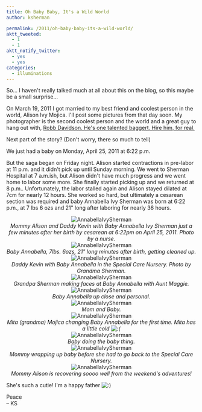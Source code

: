 ```yaml
---
title: Oh Baby Baby, It's a Wild World
author: ksherman

permalink: /2011/oh-baby-baby-its-a-wild-world/
aktt_tweeted:
  - 1
  - 1
aktt_notify_twitter:
  - yes
  - yes
categories:
  - illuminations
---
```


So... I haven't really talked much at all about this on the blog, so this maybe be a small surprise...

On March 19, 2011 I got married to my best friend and coolest person in the world, Alison Ivy Mojica. I'll post some pictures from that day soon. My photographer is the second coolest person and the world and a great guy to hang out with, [Robb Davidson. He's one talented baggert. Hire him, for real.][1]

Next part of the story? (Don't worry, there so much to tell)

We just had a baby on Monday, April 25, 2011 at 6:22 p.m.

But the saga began on Friday night. Alison started contractions in pre-labor at 11 p.m. and it didn't pick up until Sunday morning. We went to Sherman Hospital at 7 a.m.ish, but Alison didn't have much progress and we went home to labor some more. She finally started picking up and we returned at 8 p.m.. Unfortunately, the labor stalled again and Alison stayed dilated at 7cm for nearly 12 hours. She worked so hard, but ultimately a cesarean section was required and baby Annabella Ivy Sherman was born at 6:22 p.m., at 7 lbs 6 ozs and 21" long after laboring for nearly 36 hours.

<p style="text-align: center;">
  <img class="aligncenter" src="https://s3-us-west-2.amazonaws.com/assets.kshermphoto.com/2011PostsImages/April/AnnabellaIvy-1.jpg" alt="AnnabellaIvySherman" /><br /> <em> Mommy Alison and Daddy Kevin with Baby Annabella Ivy Sherman just a few minutes after her birth by cesarean at 6:22pm on April 25, 2011. Photo by a nurse.</em><br /> <img class="aligncenter" src="https://s3-us-west-2.amazonaws.com/assets.kshermphoto.com/2011PostsImages/April/AnnabellaIvy-2.jpg" alt="AnnabellaIvySherman" /><br /> <em> Baby Annabella, 7lbs. 6ozs, 21" long minutes after birth, getting cleaned up.</em><br /> <img class="aligncenter" src="https://s3-us-west-2.amazonaws.com/assets.kshermphoto.com/2011PostsImages/April/AnnabellaIvy-3.jpg" alt="AnnabellaIvySherman" /><br /> <em> Daddy Kevin with Baby Annabella in the Special Care Nursery. Photo by Grandma Sherman.</em><br /> <img class="aligncenter" src="https://s3-us-west-2.amazonaws.com/assets.kshermphoto.com/2011PostsImages/April/AnnabellaIvy-4.jpg" alt="AnnabellaIvySherman" /><br /> <em> Grandpa Sherman making faces at Baby Annabella with Aunt Maggie.</em><br /> <img class="aligncenter" src="https://s3-us-west-2.amazonaws.com/assets.kshermphoto.com/2011PostsImages/April/AnnabellaIvy-5.jpg" alt="AnnabellaIvySherman" /><br /> <em> Baby Annabella up close and personal.</em><br /> <img class="aligncenter" src="https://s3-us-west-2.amazonaws.com/assets.kshermphoto.com/2011PostsImages/April/AnnabellaIvy-6.jpg" alt="AnnabellaIvySherman" /><br /> <em> Mom and Baby.</em><br /> <img class="aligncenter" src="https://s3-us-west-2.amazonaws.com/assets.kshermphoto.com/2011PostsImages/April/AnnabellaIvy-7.jpg" alt="AnnabellaIvySherman" /><br /> <em> Mita (grandma) Mojica changing Baby Annabella for the first time. Mita has a little cold <img src="http://kshermphoto.com/wp-includes/images/smilies/icon_sad.gif" alt=":(" class="wp-smiley" /></em><br /> <img class="aligncenter" src="https://s3-us-west-2.amazonaws.com/assets.kshermphoto.com/2011PostsImages/April/AnnabellaIvy-8.jpg" alt="AnnabellaIvySherman" /><br /> <em> Baby doing the baby thing.</em><br /> <img class="aligncenter" src="https://s3-us-west-2.amazonaws.com/assets.kshermphoto.com/2011PostsImages/April/AnnabellaIvy-9.jpg" alt="AnnabellaIvySherman" /><br /> <em> Mommy wrapping up baby before she had to go back to the Special Care Nursery.</em><br /> <img class="aligncenter" src="https://s3-us-west-2.amazonaws.com/assets.kshermphoto.com/2011PostsImages/April/AnnabellaIvy-10.jpg" alt="AnnabellaIvySherman" /><br /> <em> Mommy Alison is recovering soooo well from the weekend's adventures!</em>
</p>

She's such a cutie! I'm a happy father <img src="http://kshermphoto.com/wp-includes/images/smilies/icon_smile.gif" alt=":)" class="wp-smiley" />

Peace\
– KS

[1]: http://robb-davidson.com/blog/
